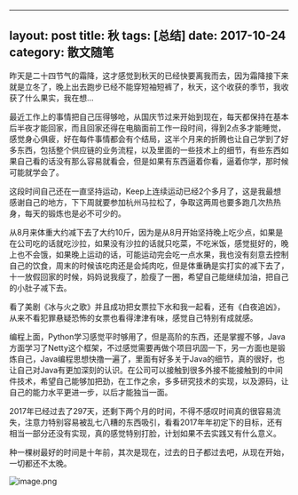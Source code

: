 
---
layout: post
title: 秋
tags: [总结]
date: 2017-10-24
category: 散文随笔
---


昨天是二十四节气的霜降，这才感觉到秋天的已经快要离我而去，因为霜降接下来就是立冬了，晚上出去跑步已经不能穿短袖短裤了，秋天，这个收获的季节，我收获了什么果实，我在想...

最近工作上的事情把自己压得够呛，从国庆节过来开始到现在，每天都保持在基本后半夜才能回家，而且回家还得在电脑面前工作一段时间，得到2点多才能睡觉，感觉身心俱疲，好在每件事情都会有个结局，这半个月来的折腾也让自己学到了好多东西，包括整个供应链的业务流程，以及里面的一些技术上的细节，有些东西如果自己看的话没有那么容易就看会，但是如果有东西逼着你看，逼着你学，那时候可能就学会了。

这段时间自己还在一直坚持运动，Keep上连续运动已经2个多月了，这是我最想感谢自己的地方，下下周就要参加杭州马拉松了，争取这两周也要多跑几次热热身，每天的锻炼也是必不可少的。

从8月来体重大约减下去了大约10斤，因为是从8月开始坚持晚上吃少点，如果是在公司吃的话就吃沙拉，如果没有沙拉的话就只吃菜，不吃米饭，感觉挺好的，晚上也不会饿，如果晚上运动的话，可能运动完会吃一点水果，我也没有刻意去控制自己的饮食，周末的时候该吃肉还是会炖肉吃，但是体重确是实打实的减下去了，十一放假回家的时候，妈妈说我瘦了，脸瘦了一圈，希望自己能继续加油，把自己的小肚子减下去。

看了美剧《冰与火之歌》并且成功把女票拉下水和我一起看，还有《白夜追凶》，从来不看犯罪悬疑恐怖的女票也看得津津有味，感觉自己特别有成就感。

编程上面，Python学习感觉平时够用了，但是高阶的东西，还是掌握不够，Java方面学习了Netty这个框架，不过感觉需要再做个项目巩固一下，另一方面也是锻炼自己，Java编程思想快撸一遍了，里面有好多关于Java的细节，真的很好，也让自己对Java有更加深刻的认识。在公司可以接触到很多外接不能接触到的中间件技术，希望自己能够加把劲，在工作之余，多多研究技术的实现，以及源码，让自己的能力水平更进一步，以后才能独当一面。

2017年已经过去了297天，还剩下两个月的时间，不得不感叹时间真的很容易流失，注意力特别容易被乱七八糟的东西吸引，看看2017年年初定下的目标，还有相当一部分还没有实现，真的感觉特别打脸，计划如果不去实践又有什么意义。

种一棵树最好的时间是十年前，其次是现在，过去的日子都过去吧，从现在开始，一切都还不太晚。

![image.png](http://upload-images.jianshu.io/upload_images/170138-24eb3a7adedc1e56.png?imageMogr2/auto-orient/strip%7CimageView2/2/w/1240)
